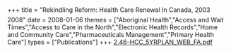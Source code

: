 +++
title = "Rekindling Reform: Health Care Renewal In Canada, 2003  2008"
date = 2008-01-06
themes = ["Aboriginal Health","Access and Wait Times","Access to Care in the North","Electronic Health Records","Home and Community Care","Pharmaceuticals Management","Primary Health Care"]
types = ["Publications"]
+++
[2.46-HCC\_5YRPLAN\_WEB\_FA.pdf](/files/2.46-HCC_5YRPLAN_WEB_FA.pdf)
